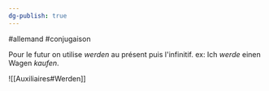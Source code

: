 ```yaml
---
dg-publish: true
---
```

#allemand #conjugaison 

Pour le futur on utilise *werden* au présent puis l'infinitif.
ex: Ich *werde* einen Wagen *kaufen*.

![[Auxiliaires#Werden]]

